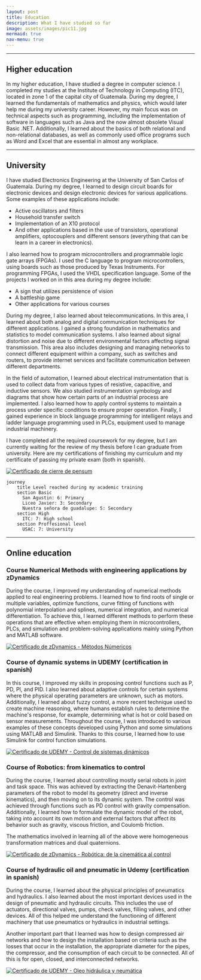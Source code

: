 ```yaml
---
layout: post
title: Education
description: What I have studied so far
image: assets/images/pic11.jpg
mermaid: true
nav-menu: true
---
```




---

## Higher education
In my higher education, I have studied a degree in computer science. I completed my studies at the Institute of Technology in Computing (ITC), located in zone 1 of the capital city of Guatemala. During my degree, I learned the fundamentals of mathematics and physics, which would later help me during my university career. However, my main focus was on technical aspects such as programming, including the implementation of software in languages such as Java and the now almost obsolete Visual Basic .NET. Additionally, I learned about the basics of both relational and non-relational databases, as well as commonly used office programs such as Word and Excel that are essential in almost any workplace.

---

## University
I have studied Electronics Engineering at the University of San Carlos of Guatemala. During my degree, I learned to design circuit boards for electronic devices and design electronic devices for various applications. Some examples of these applications include:

- Active oscillators and filters
- Household transfer switch
- Implementation of an X10 protocol
- And other applications based in the use of transistors, operational amplifiers, optocouplers and different sensors (everything that can be learn in a career in electronics). 

I also learned how to program microcontrollers and programmable logic gate arrays (FPGAs). I used the C language to program microcontrollers, using boards such as those produced by Texas Instruments. For programming FPGAs, I used the VHDL specification language. Some of the projects I worked on in this area during my degree include:

- A sign that utilizes persistence of vision
- A battleship game
- Other applications for various courses

During my degree, I also learned about telecommunications. In this area, I learned about both analog and digital communication techniques for different applications. I gained a strong foundation in mathematics and statistics to model communication systems. I also learned about signal distortion and noise due to different environmental factors affecting signal transmission. This area also includes designing and managing networks to connect different equipment within a company, such as switches and routers, to provide internet services and facilitate communication between different departments.

In the field of automation, I learned about electrical instrumentation that is used to collect data from various types of resistive, capacitive, and inductive sensors. We also studied instrumentation symbology and diagrams that show how certain parts of an industrial process are implemented. I also learned how to apply control systems to maintain a process under specific conditions to ensure proper operation. Finally, I gained experience in block language programming for intelligent relays and ladder language programming used in PLCs, equipment used to manage industrial machinery.

I have completed all the required coursework for my degree, but I am currently waiting for the review of my thesis before I can graduate from university. Here are my certifications of finishing my curriculum and my certificate of passing my private exam (both in spanish).

[![Certificado de cierre de pensum](/assets/images/Constancia_de_cierre_pensum.jpg "Shiprock, New Mexico by Beau Rogers")](https://www.ingenieria.usac.edu.gt/firma-electronica/consultar-documento.php)





```mermaid
journey
    title Level reached during my academic training
    section Basic
      San Agustin: 6: Primary
      Liceo Javier: 3: Secondary
      Nuestra señora de guadalupe: 5: Secondary
    section High
      ITC: 7: High school
    section Proffesional level
      USAC: 7: University
```
---

## Online education
### Course Numerical Methods with engineering applications by zDynamics
During the course, I improved my understanding of numerical methods applied to real engineering problems. I learned how to find roots of single or multiple variables, optimize functions, curve fitting of functions with polynomial interpolation and splines, numerical integration, and numerical differentiation. To achieve this, I learned different methods to perform these operations that are effective when employing them in microcontrollers, PLCs, and simulation and problem-solving applications mainly using Python and MATLAB software.




[![Certificado de zDynamics - Métodos Númericos](/assets/images/zDynamics_certificado_MetodosNumericos.jpg "Shiprock, New Mexico by Beau Rogers")](https://www.zdynamics.org/about/#)

### Course of dynamic systems in UDEMY (certification in spanish)
In this course, I improved my skills in proposing control functions such as P, PD, PI, and PID. I also learned about adaptive controls for certain systems where the physical operating parameters are unknown, such as motors. Additionally, I learned about fuzzy control, a more recent technique used to create machine reasoning, where humans establish rules to determine the machine's response, for example, determining what is hot or cold based on sensor measurements. Throughout the course, I was introduced to various examples of these concepts developed using Python and some simulations using MATLAB and Simulink. Thanks to this course, I learned how to use Simulink for control function simulations. 

[![Certificado de UDEMY - Control de sistemas dinámicos](/assets/images/UC-ca3a7130-0d64-4642-aa42-e844da688654.jpg "Shiprock, New Mexico by Beau Rogers")](https://www.udemy.com/certificate/UC-ca3a7130-0d64-4642-aa42-e844da688654/)

### Course of Robotics: from kinematics to control
During the course, I learned about controlling mostly serial robots in joint and task space. This was achieved by extracting the Denavit-Hartenberg parameters of the robot to model its geometry (direct and inverse kinematics), and then moving on to its dynamic system. The control was achieved through functions such as PD control with gravity compensation. Additionally, I learned how to formulate the dynamic model of the robot, taking into account its own motion and external factors that affect its behavior such as gravity, viscous friction, and Coulomb friction.

The mathematics involved in learning all of the above were homogeneous transformation matrices and dual quaternions.

[![Certificado de zDynamics - Robótica: de la cinemática al control](/assets/images/zDynamics_certificado_Robotica.jpg "Shiprock, New Mexico by Beau Rogers")](https://www.zdynamics.org/about/#)


### Course of hydraulic oil and pneumatic in Udemy (certification in spanish)
During the course, I learned about the physical principles of pneumatics and hydraulics. I also learned about the most important devices used in the design of pneumatic and hydraulic circuits. This includes the use of actuators, directional valves, pumps, check valves, filling valves, and other devices. All of this helped me understand the functioning of different machinery that use pneumatics or hydraulics in industrial settings.

Another important part that I learned was how to design compressed air networks and how to design the installation based on criteria such as the losses that occur in the installation, the appropriate diameter for the pipes, the compressor, and the consumption of each circuit to be connected. All of this is for open, closed, and interconnected networks.

[![Certificado de UDEMY - Oleo hidráulica y neumática](/assets/images/certificado_oleoHidraulica.jpg "Shiprock, New Mexico by Beau Rogers")](https://www.udemy.com/certificate/UC-269b2bb4-1272-47d6-bbb5-afdb4e97a2a5/)


